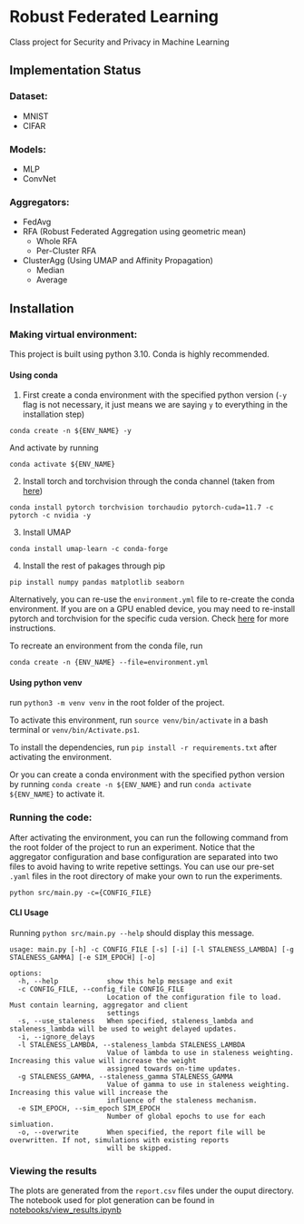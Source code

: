 # Robust Federated Learning

Class project for Security and Privacy in Machine Learning

## Implementation Status

### Dataset:
- MNIST
- CIFAR

### Models:
- MLP
- ConvNet

### Aggregators:
- FedAvg
- RFA (Robust Federated Aggregation using geometric mean)
    - Whole RFA
    - Per-Cluster RFA
- ClusterAgg (Using UMAP and Affinity Propagation)
    - Median
    - Average
<!-- - Krum -->


## Installation

### Making virtual environment:

This project is built using python 3.10. Conda is highly recommended.

#### Using conda

1. First create a conda environment with the specified python version (`-y` flag is not necessary, it just means we are saying `y` to everything in the installation step)

```
conda create -n ${ENV_NAME} -y
```

And activate by running

```
conda activate ${ENV_NAME}
```

2. Install torch and torchvision through the conda channel (taken from [here](https://pytorch.org/get-started/locally/))

```
conda install pytorch torchvision torchaudio pytorch-cuda=11.7 -c pytorch -c nvidia -y
```

3. Install UMAP
```
conda install umap-learn -c conda-forge
```

4. Install the rest of pakages through pip

```
pip install numpy pandas matplotlib seaborn
```


Alternatively, you can re-use the `environment.yml` file to re-create the conda environment. If you are on a GPU enabled device, you may need to re-install pytorch and torchvision for the specific cuda version. Check [here](https://pytorch.org/get-started/locally/) for more instructions.

To recreate an environment from the conda file, run 

```
conda create -n {ENV_NAME} --file=environment.yml
```


#### Using python venv
run `python3 -m venv venv` in the root folder of the project.

To activate this environment, run `source venv/bin/activate` in a bash terminal or `venv/bin/Activate.ps1`.

To install the dependencies, run `pip install -r requirements.txt` after activating the environment.

Or you can create a conda environment with the specified python version by running `conda create -n ${ENV_NAME}` and run `conda activate ${ENV_NAME}` to activate it.


### Running the code:

After activating the environment, you can run the following command from the root folder of the project to run an experiment.
Notice that the aggregator configuration and base configuration are separated into two files to avoid having to write repetive settings.
You can use our pre-set `.yaml` files in the root directory of make your own to run the experiments.

```
python src/main.py -c={CONFIG_FILE}
```

#### CLI Usage

Running `python src/main.py --help` should display this message.

```
usage: main.py [-h] -c CONFIG_FILE [-s] [-i] [-l STALENESS_LAMBDA] [-g STALENESS_GAMMA] [-e SIM_EPOCH] [-o]

options:
  -h, --help            show this help message and exit
  -c CONFIG_FILE, --config_file CONFIG_FILE
                        Location of the configuration file to load. Must contain learning, aggregator and client
                        settings
  -s, --use_staleness   When specified, staleness_lambda and staleness_lambda will be used to weight delayed updates.
  -i, --ignore_delays
  -l STALENESS_LAMBDA, --staleness_lambda STALENESS_LAMBDA
                        Value of lambda to use in staleness weighting. Increasing this value will increase the weight
                        assigned towards on-time updates.
  -g STALENESS_GAMMA, --staleness_gamma STALENESS_GAMMA
                        Value of gamma to use in staleness weighting. Increasing this value will increase the
                        influence of the staleness mechanism.
  -e SIM_EPOCH, --sim_epoch SIM_EPOCH
                        Number of global epochs to use for each simluation.
  -o, --overwrite       When specified, the report file will be overwritten. If not, simulations with existing reports
                        will be skipped.
```

### Viewing the results

The plots are generated from the `report.csv` files under the ouput directory. The notebook used for plot generation can be found in [notebooks/view_results.ipynb](notebooks/view_results.ipynb)